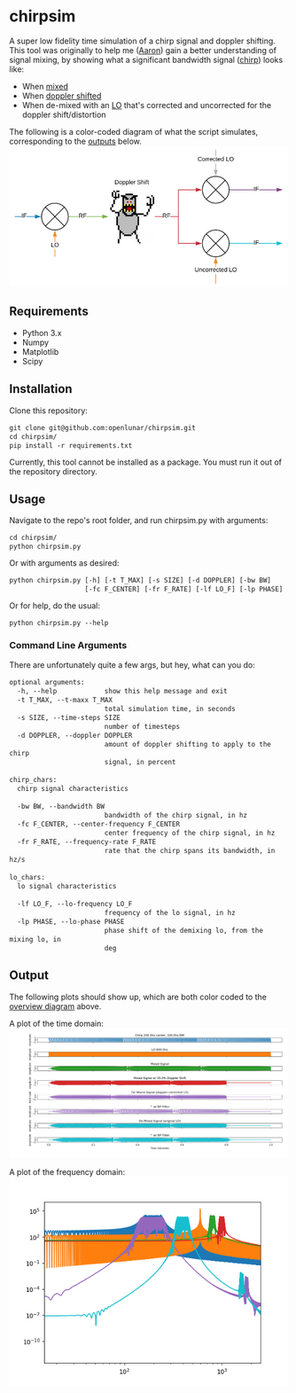 # chirpsim
A super low fidelity time simulation of a chirp signal and doppler shifting.
This tool was originally to help me ([Aaron](https://github.com/a3ng7n)) gain a better
understanding of signal mixing, by showing what a significant bandwidth signal 
([chirp](https://wikipedia.org/wiki/Chirp)) looks like: 
- When [mixed](https://wikipedia.org/wiki/Frequency_mixer)
- When [doppler shifted](https://wikipedia.org/wiki/Doppler_effect)
- When de-mixed with an [LO](https://wikipedia.org/wiki/Local_oscillator)
that's corrected and uncorrected for the doppler shift/distortion

The following is a color-coded diagram of what the script simulates, corresponding to
the [outputs](#output) below.\
![Overview Diagram](https://raw.githubusercontent.com/openlunar/chirpsim/master/overview.png)

## Requirements
* Python 3.x
* Numpy
* Matplotlib
* Scipy

## Installation
Clone this repository:

    git clone git@github.com:openlunar/chirpsim.git
    cd chirpsim/
    pip install -r requirements.txt

Currently, this tool cannot be installed as a package. You must run it
out of the repository directory.

## Usage
Navigate to the repo's root folder, and run chirpsim.py with arguments:

    cd chirpsim/
    python chirpsim.py

Or with arguments as desired:

    python chirpsim.py [-h] [-t T_MAX] [-s SIZE] [-d DOPPLER] [-bw BW]
                       [-fc F_CENTER] [-fr F_RATE] [-lf LO_F] [-lp PHASE]

Or for help, do the usual:

    python chirpsim.py --help

### Command Line Arguments
There are unfortunately quite a few args, but hey, what can you do:
    
    optional arguments:
      -h, --help            show this help message and exit
      -t T_MAX, --t-maxx T_MAX
                            total simulation time, in seconds
      -s SIZE, --time-steps SIZE
                            number of timesteps
      -d DOPPLER, --doppler DOPPLER
                            amount of doppler shifting to apply to the chirp
                            signal, in percent
    
    chirp_chars:
      chirp signal characteristics
    
      -bw BW, --bandwidth BW
                            bandwidth of the chirp signal, in hz
      -fc F_CENTER, --center-frequency F_CENTER
                            center frequency of the chirp signal, in hz
      -fr F_RATE, --frequency-rate F_RATE
                            rate that the chirp spans its bandwidth, in hz/s
    
    lo_chars:
      lo signal characteristics
    
      -lf LO_F, --lo-frequency LO_F
                            frequency of the lo signal, in hz
      -lp PHASE, --lo-phase PHASE
                            phase shift of the demixing lo, from the mixing lo, in
                            deg

## Output
The following plots should show up, which are both color coded to the [overview diagram](#chirpsim) above.

A plot of the time domain:\
![Time Plot](https://raw.githubusercontent.com/openlunar/chirpsim/master/t_plot.png)

A plot of the frequency domain:\
![Frequency Plot](https://raw.githubusercontent.com/openlunar/chirpsim/master/f_plot.png)
